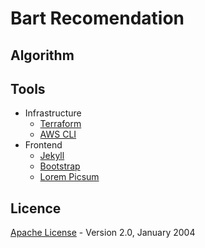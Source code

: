 # Bart Recomendation



## Algorithm



## Tools

* Infrastructure
    * [Terraform](https://www.terraform.io/docs/index.html)
    * [AWS CLI](https://docs.aws.amazon.com/cli/index.html)
* Frontend
    * [Jekyll](https://jekyllrb.com/docs/)
    * [Bootstrap](https://getbootstrap.com/docs/4.5/getting-started/introduction/)
    * [Lorem Picsum](https://picsum.photos/)



## Licence
[Apache License](./LICENSE) - Version 2.0, January 2004 
